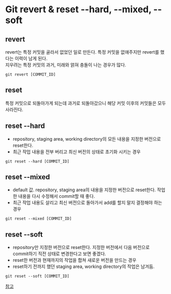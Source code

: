 # Git revert & reset --hard, --mixed, --soft

## revert
revert는 특정 커밋을 골라서 없었던 일로 만든다. 특정 커밋을 없애주지만 revert를 했다는 이력이 남게 된다.  
지우려는 특정 커밋의 과거, 미래와 얽혀 충돌이 나는 경우가 많다.
```
git revert [COMMIT_ID]
```

## reset
특정 커밋으로 되돌아가게 되는데 과거로 되돌아갔으니 해당 커밋 이후의 커밋들은 모두 사라진다.  

## reset --hard
- repository, staging area, working directory의 모든 내용을 지정한 버전으로 reset한다.  
- 최근 작업 내용을 전부 버리고 최신 버전의 상태로 초기화 시키는 경우  
```
git reset --hard [COMMIT_ID]
```

## reset --mixed
- default 값. repository, staging area의 내용을 지정한 버전으로 reset한다. 작업한 내용을 다시 수정해서 commit할 때 좋다.  
- 최근 작업 내용도 살리고 최신 버전으로 돌아가서 add를 할지 말지 결정해야 하는 경우  
```
git reset --mixed [COMMIT_ID]
```

## reset --soft
- repository만 지정한 버전으로 reset한다. 지정한 버전에서 다음 버전으로 commit하기 직전 상태로 변경한다고 보면 좋겠다.  
- reset한 버전과 현재까지의 작업을 합쳐 새로운 버전을 만드는 경우  
- reset하기 전까지 했던 staging area, working directory의 작업은 남겨둠.
```
git reset --soft [COMMIT_ID]
```

[참고](https://www.atlassian.com/git/tutorials/undoing-changes/git-revert#:~:text=The%20git%20revert%20command%20is%20a%20forward%2Dmoving%20undo%20operation,in%20regards%20to%20losing%20work/)
